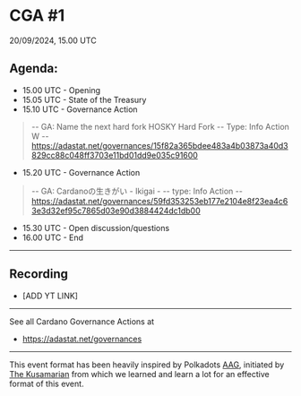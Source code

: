 # CGA #1
20/09/2024, 15.00 UTC

## Agenda:
- 15.00 UTC - Opening
- 15.05 UTC - State of the Treasury
- 15.10 UTC - Governance Action
> -- GA: Name the next hard fork HOSKY Hard Fork
> -- Type: Info Action
W -- https://adastat.net/governances/15f82a365bdee483a4b03873a40d3829cc88c048ff3703e11bd01dd9e035c91600 

- 15.20 UTC - Governance Action
> -- GA: Cardanoの生きがい - Ikigai -
> -- type: Info Action
> -- https://adastat.net/governances/59fd353253eb177e2104e8f23ea4c63e3d32ef95c7865d03e90d3884424dc1db00

- 15.30 UTC - Open discussion/questions
- 16.00 UTC - End
------------
## Recording
- [ADD YT LINK]
------------
See all Cardano Governance Actions at
- https://adastat.net/governances 
------------
This event format has been heavily inspired by Polkadots [AAG](https://www.youtube.com/watch?v=zsL000Zg5OQ&list=PLtyd7v_I7PGkXbJmKojrZ1KXwspR1JkpV&pp=iAQB), initiated by [The Kusamarian](https://x.com/TheKusamarian) from which we learned and learn a lot for an effective format of this event. 
